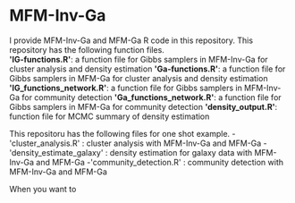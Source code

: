 # MFM-Inv-Ga
I provide MFM-Inv-Ga and MFM-Ga R code in this repository. This repository has the following function files.    
  **'IG-functions.R'**: a function file for Gibbs samplers in MFM-Inv-Ga for cluster analysis and density estimation
  **'Ga-functions.R'**: a function file for Gibbs samplers in MFM-Ga for cluster analysis and density estimation
  **'IG_functions_network.R'**: a function file for Gibbs samplers in MFM-Inv-Ga for community detection
  **'Ga_functions_network.R'**: a function file for Gibbs samplers in MFM-Ga for community detection
  **'density_output.R'**: function file for MCMC summary of density estimation 

This repositoru has the following files for one shot example.
  -'cluster_analysis.R' : cluster analysis with MFM-Inv-Ga and MFM-Ga
  -'density_estimate_galaxy' : density estimation for galaxy data with MFM-Inv-Ga and MFM-Ga
  -'community_detection.R' : community detection with MFM-Inv-Ga and MFM-Ga

When you want to 
